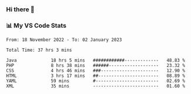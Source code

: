 ### Hi there 👋

### 📊 My VS Code Stats

<!--START_SECTION:waka-->

```text
From: 18 November 2022 - To: 02 January 2023

Total Time: 37 hrs 3 mins

Java             18 hrs 5 mins   ############-------------   48.83 %
PHP              8 hrs 38 mins   ######-------------------   23.32 %
CSS              4 hrs 46 mins   ###----------------------   12.90 %
HTML             3 hrs 17 mins   ##-----------------------   08.89 %
YAML             59 mins         #------------------------   02.69 %
XML              35 mins         -------------------------   01.60 %
```

<!--END_SECTION:waka-->

<!--
**szoppracz07/szoppracz07** is a ✨ _special_ ✨ repository because its `README.md` (this file) appears on your GitHub profile.

Here are some ideas to get you started:

- 🔭 I’m currently working on ...
- 🌱 I’m currently learning ...
- 👯 I’m looking to collaborate on ...
- 🤔 I’m looking for help with ...
- 💬 Ask me about ...
- 📫 How to reach me: ...
- 😄 Pronouns: ...
- ⚡ Fun fact: ...
-->
